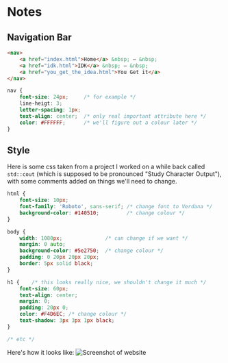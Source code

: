 # Notes

## Navigation Bar

```html
<nav>
    <a href="index.html">Home</a> &nbsp; — &nbsp;
    <a href="idk.html">IDK</a> &nbsp; — &nbsp;
    <a href="you_get_the_idea.html">You Get it</a>
</nav>
```

```css
nav {
    font-size: 24px;     /* for example */
    line-heigt: 3;
    letter-spacing: 1px;
    text-align: center;  /* only real important attribute here */
    color: #FFFFFF;      /* we'll figure out a colour later */
}
```

## Style
Here is some css taken from a project I worked on a while back called
`std::cout` (which is supposed to be pronounced "Study Character Output"), with
some comments added on things we'll need to change.

```css
html {
    font-size: 10px;
    font-family: 'Roboto', sans-serif; /* change font to Verdana */
    background-color: #140510;         /* change colour */
}

body {
    width: 1080px;              /* can change if we want */
    margin: 0 auto;
    background-color: #5e2750;  /* change colour */
    padding: 0 20px 20px 20px;
    border: 5px solid black;
}

h1 {    /* this looks really nice, we shouldn't change it much */
    font-size: 60px;
    text-align: center;
    margin: 0;
    padding: 20px 0;
    color: #F4D6EC; /* change colour */
    text-shadow: 3px 3px 1px black;
}

/* etc */
```
Here's how it looks like: ![Screenshot of website](https://github.com/Darth-218/FirstTimeCompile/blob/main/Screenshot%201.png)
